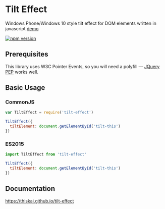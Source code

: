 # Tilt Effect
Windows Phone/Windows 10 style tilt effect for DOM elements written in javascript [demo](https://thiskai.github.io/tilt-effect/demo/index.html)

[![npm version](https://badge.fury.io/js/tilt-effect.svg)](https://www.npmjs.com/package/tilt-effect)

## Prerequisites
This library uses W3C Pointer Events, so you will need a polyfill &mdash;
[JQuery PEP](https://github.com/jquery/PEP) works well.

## Basic Usage

### CommonJS
```javascript
var TiltEffect = require('tilt-effect')

TiltEffect({
  tiltElement: document.getElementById('tilt-this')
})
```
### ES2015
```javascript
import TiltEffect from 'tilt-effect'

TiltEffect({
  tiltElement: document.getElementById('tilt-this')
})
```

## Documentation
https://thiskai.github.io/tilt-effect
